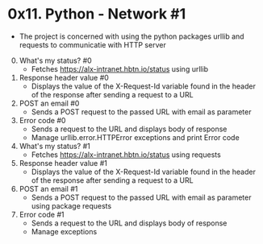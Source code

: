 # 0x11. Python - Network #1
- The project is concerned with using the python packages urllib and requests to communicatie with HTTP server

0. What's my status? #0
	* Fetches https://alx-intranet.hbtn.io/status using urllib
1. Response header value #0
	* Displays the value of the X-Request-Id variable found in the header of the response after sending a request to a URL
2. POST an email #0
	* Sends a POST request to the passed URL with email as parameter
3. Error code #0
	* Sends a request to the URL and displays body of response
	* Manage urllib.error.HTTPError exceptions and print Error code
4. What's my status? #1
	* Fetches https://alx-intranet.hbtn.io/status using requests
5. Response header value #1
	* Displays the value of the X-Request-Id variable found in the header of the response after sending a request to a URL
6. POST an email #1
	* Sends a POST request to the passed URL with email as parameter using package requests
7. Error code #1
	* Sends a request to the URL and displays body of response
	* Manage exceptions